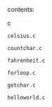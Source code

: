 
contents:

c 

    celsius.c

    countchar.c
    
    fahrenheit.c
    
    forloop.c
    
    getchar.c
    
    helloworld.c
 

